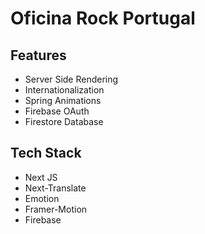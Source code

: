 # Oficina Rock Portugal

## Features

- Server Side Rendering
- Internationalization
- Spring Animations
- Firebase OAuth
- Firestore Database

## Tech Stack

- Next JS
- Next-Translate
- Emotion
- Framer-Motion
- Firebase
